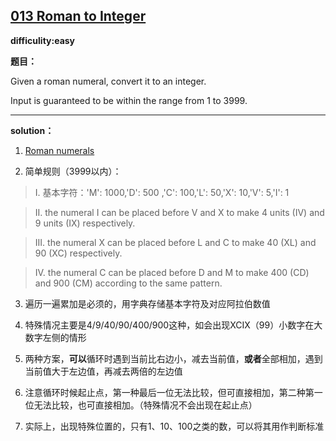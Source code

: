 ## [013 Roman to Integer](https://leetcode.com/problems/roman-to-integer/description/)

**difficulity:easy**

**题目：**

Given a roman numeral, convert it to an integer.

Input is guaranteed to be within the range from 1 to 3999.

---
**solution：**
1. [Roman numerals](http://en.wikipedia.org/wiki/Roman_numerals)

2. 简单规则（3999以内）：

> I. 基本字符：'M': 1000,'D': 500 ,'C': 100,'L': 50,'X': 10,'V': 5,'I': 1
   
> II. the numeral I can be placed before V and X to make 4 units (IV) and 9 units (IX) respectively.
   
> III. the numeral X can be placed before L and C to make 40 (XL) and 90 (XC) respectively.
   
> IV. the numeral C can be placed before D and M to make 400 (CD) and 900 (CM) according to the same pattern.
   
3. 遍历一遍累加是必须的，用字典存储基本字符及对应阿拉伯数值

4. 特殊情况主要是4/9/40/90/400/900这种，如会出现XCIX（99）小数字在大数字左侧的情形

5. 两种方案，**可以**循环时遇到当前比右边小，减去当前值，**或者**全部相加，遇到当前值大于左边值，再减去两倍的左边值

6. 注意循环时候起止点，第一种最后一位无法比较，但可直接相加，第二种第一位无法比较，也可直接相加。（特殊情况不会出现在起止点）

7. 实际上，出现特殊位置的，只有1、10、100之类的数，可以将其用作判断标准
